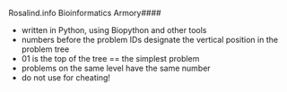 Rosalind.info Bioinformatics Armory####

* written in Python, using Biopython and other tools
* numbers before the problem IDs designate the vertical position in the problem tree
* 01 is the top of the tree == the simplest problem
* problems on the same level have the same number
* do not use for cheating!
